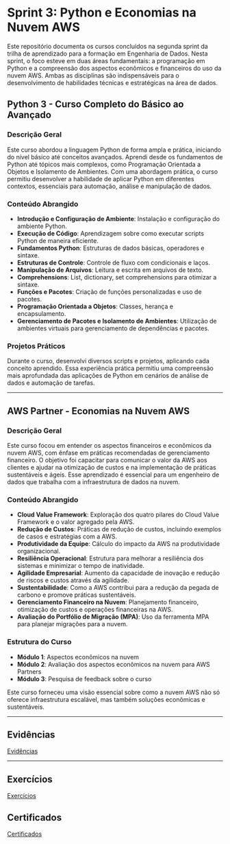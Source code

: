 # Sprint 3: Python e Economias na Nuvem AWS

Este repositório documenta os cursos concluídos na segunda sprint da trilha de aprendizado para a formação em Engenharia de Dados. Nesta sprint, o foco esteve em duas áreas fundamentais: a programação em Python e a compreensão dos aspectos econômicos e financeiros do uso da nuvem AWS. Ambas as disciplinas são indispensáveis para o desenvolvimento de habilidades técnicas e estratégicas na área de dados.

## Python 3 - Curso Completo do Básico ao Avançado

### Descrição Geral
Este curso abordou a linguagem Python de forma ampla e prática, iniciando do nível básico até conceitos avançados. Aprendi desde os fundamentos de Python até tópicos mais complexos, como Programação Orientada a Objetos e Isolamento de Ambientes. Com uma abordagem prática, o curso permitiu desenvolver a habilidade de aplicar Python em diferentes contextos, essenciais para automação, análise e manipulação de dados.

### Conteúdo Abrangido
- **Introdução e Configuração de Ambiente**: Instalação e configuração do ambiente Python.
- **Execução de Código**: Aprendizagem sobre como executar scripts Python de maneira eficiente.
- **Fundamentos Python**: Estruturas de dados básicas, operadores e sintaxe.
- **Estruturas de Controle**: Controle de fluxo com condicionais e laços.
- **Manipulação de Arquivos**: Leitura e escrita em arquivos de texto.
- **Comprehensions**: List, dictionary, set comprehensions para otimizar a sintaxe.
- **Funções e Pacotes**: Criação de funções personalizadas e uso de pacotes.
- **Programação Orientada a Objetos**: Classes, herança e encapsulamento.
- **Gerenciamento de Pacotes e Isolamento de Ambientes**: Utilização de ambientes virtuais para gerenciamento de dependências e pacotes.

### Projetos Práticos
Durante o curso, desenvolvi diversos scripts e projetos, aplicando cada conceito aprendido. Essa experiência prática permitiu uma compreensão mais aprofundada das aplicações de Python em cenários de análise de dados e automação de tarefas.

---

## AWS Partner - Economias na Nuvem AWS

### Descrição Geral
Este curso focou em entender os aspectos financeiros e econômicos da nuvem AWS, com ênfase em práticas recomendadas de gerenciamento financeiro. O objetivo foi capacitar para comunicar o valor da AWS aos clientes e ajudar na otimização de custos e na implementação de práticas sustentáveis e ágeis. Esse aprendizado é essencial para um engenheiro de dados que trabalha com a infraestrutura de dados na nuvem.

### Conteúdo Abrangido
- **Cloud Value Framework**: Exploração dos quatro pilares do Cloud Value Framework e o valor agregado pela AWS.
- **Redução de Custos**: Práticas de redução de custos, incluindo exemplos de casos e estratégias com a AWS.
- **Produtividade da Equipe**: Cálculo do impacto da AWS na produtividade organizacional.
- **Resiliência Operacional**: Estrutura para melhorar a resiliência dos sistemas e minimizar o tempo de inatividade.
- **Agilidade Empresarial**: Aumento da capacidade de inovação e redução de riscos e custos através da agilidade.
- **Sustentabilidade**: Como a AWS contribui para a redução da pegada de carbono e promove práticas sustentáveis.
- **Gerenciamento Financeiro na Nuvem**: Planejamento financeiro, otimização de custos e operações financeiras na AWS.
- **Avaliação do Portfólio de Migração (MPA)**: Uso da ferramenta MPA para planejar migrações para a nuvem.

### Estrutura do Curso
- **Módulo 1**: Aspectos econômicos na nuvem
- **Módulo 2**: Avaliação dos aspectos econômicos na nuvem para AWS Partners
- **Módulo 3**: Pesquisa de feedback sobre o curso

Este curso forneceu uma visão essencial sobre como a nuvem AWS não só oferece infraestrutura escalável, mas também soluções econômicas e sustentáveis.

---

## Evidências

[Evidências](/Sprint_3/Evidencias/)

---

## Exercícios

[Exercícios](/Sprint_3/Exercicios/) 

## Certificados

[Certificados](/Sprint_3/Certificados/)
